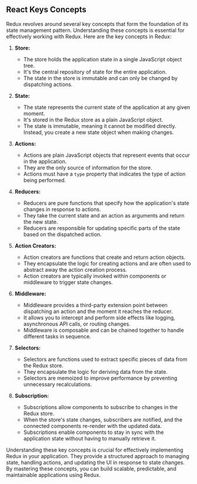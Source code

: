 ## React Keys Concepts

Redux revolves around several key concepts that form the foundation of its state management pattern. Understanding these concepts is essential for effectively working with Redux. Here are the key concepts in Redux:

1. **Store:**
   - The store holds the application state in a single JavaScript object tree.
   - It's the central repository of state for the entire application.
   - The state in the store is immutable and can only be changed by dispatching actions.

2. **State:**
   - The state represents the current state of the application at any given moment.
   - It's stored in the Redux store as a plain JavaScript object.
   - The state is immutable, meaning it cannot be modified directly. Instead, you create a new state object when making changes.

3. **Actions:**
   - Actions are plain JavaScript objects that represent events that occur in the application.
   - They are the only source of information for the store.
   - Actions must have a `type` property that indicates the type of action being performed.

4. **Reducers:**
   - Reducers are pure functions that specify how the application's state changes in response to actions.
   - They take the current state and an action as arguments and return the new state.
   - Reducers are responsible for updating specific parts of the state based on the dispatched action.

5. **Action Creators:**
   - Action creators are functions that create and return action objects.
   - They encapsulate the logic for creating actions and are often used to abstract away the action creation process.
   - Action creators are typically invoked within components or middleware to trigger state changes.

6. **Middleware:**
   - Middleware provides a third-party extension point between dispatching an action and the moment it reaches the reducer.
   - It allows you to intercept and perform side effects like logging, asynchronous API calls, or routing changes.
   - Middleware is composable and can be chained together to handle different tasks in sequence.

7. **Selectors:**
   - Selectors are functions used to extract specific pieces of data from the Redux store.
   - They encapsulate the logic for deriving data from the state.
   - Selectors are memoized to improve performance by preventing unnecessary recalculations.

8. **Subscription:**
   - Subscriptions allow components to subscribe to changes in the Redux store.
   - When the store's state changes, subscribers are notified, and the connected components re-render with the updated data.
   - Subscriptions enable components to stay in sync with the application state without having to manually retrieve it.

Understanding these key concepts is crucial for effectively implementing Redux in your application. They provide a structured approach to managing state, handling actions, and updating the UI in response to state changes. By mastering these concepts, you can build scalable, predictable, and maintainable applications using Redux.